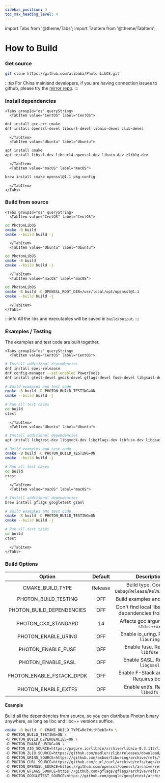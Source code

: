 ```yaml
---
sidebar_position: 3
toc_max_heading_level: 4
---
```


import Tabs from '@theme/Tabs';
import TabItem from '@theme/TabItem';

# How to Build

### Get source

```bash
git clone https://github.com/alibaba/PhotonLibOS.git
```

:::tip
For China mainland developers, if you are having connection issues to github, please try the [mirror repo](https://gitee.com/mirrors/photonlibos.git).
:::

### Install dependencies

```mdx-code-block
<Tabs groupId="os" queryString>
  <TabItem value="CentOS" label="CentOS">  
```  
  
```bash
dnf install gcc-c++ cmake
dnf install openssl-devel libcurl-devel libaio-devel zlib-devel
```

```mdx-code-block
  </TabItem>
  <TabItem value="Ubuntu" label="Ubuntu">
```

```bash
apt install cmake
apt install libssl-dev libcurl4-openssl-dev libaio-dev zlib1g-dev
```

```mdx-code-block
  </TabItem>
  <TabItem value="macOS" label="macOS">
```

```bash
brew install cmake openssl@1.1 pkg-config
```

```mdx-code-block
  </TabItem>
</Tabs>
```

### Build from source

```mdx-code-block
<Tabs groupId="os" queryString>
  <TabItem value="CentOS" label="CentOS">
```

```bash
cd PhotonLibOS
cmake -B build
cmake --build build -j
```

```mdx-code-block
  </TabItem>
  <TabItem value="Ubuntu" label="Ubuntu">
```

```bash
cd PhotonLibOS
cmake -B build
cmake --build build -j
```

```mdx-code-block
  </TabItem>
  <TabItem value="macOS" label="macOS">
```

```bash
cd PhotonLibOS
cmake -B build -D OPENSSL_ROOT_DIR=/usr/local/opt/openssl@1.1
cmake --build build -j
```

```mdx-code-block
  </TabItem>
</Tabs>
```

:::info
All the libs and executables will be saved in `build/output`.
:::

### Examples / Testing

The examples and test code are built together.

```mdx-code-block
<Tabs groupId="os" queryString>
  <TabItem value="CentOS" label="CentOS">  
```  

```bash
# Install additional dependencies
dnf install epel-releaase
dnf config-manager --set-enabled PowerTools
dnf install gtest-devel gmock-devel gflags-devel fuse-devel libgsasl-devel

# Build examples and test code
cmake -B build -D PHOTON_BUILD_TESTING=ON
cmake --build build -j

# Run all test cases
cd build
ctest
```

```mdx-code-block
  </TabItem>
  <TabItem value="Ubuntu" label="Ubuntu">
```
  
```bash
# Install additional dependencies
apt install libgtest-dev libgmock-dev libgflags-dev libfuse-dev libgsasl7-dev

# Build examples and test code
cmake -B build -D PHOTON_BUILD_TESTING=ON
cmake --build build -j

# Run all test cases
cd build
ctest
```

```mdx-code-block
  </TabItem>
  <TabItem value="macOS" label="macOS">
```

```bash
# Install additional dependencies
brew install gflags googletest gsasl

# Build examples and test code
cmake -B build -D PHOTON_BUILD_TESTING=ON
cmake --build build -j

# Run all test cases
cd build
ctest
```

```mdx-code-block
  </TabItem>
</Tabs>
```

### Build Options

|          Option           | Default |                        Description                        |
|:-------------------------:|:-------:|:---------------------------------------------------------:|
|     CMAKE_BUILD_TYPE      | Release |  Build type. Could be `Debug`/`Release`/`RelWithDebInfo`  |
|   PHOTON_BUILD_TESTING    |   OFF   |               Build examples and test code                |
| PHOTON_BUILD_DEPENDENCIES |   OFF   | Don't find local libs, but build dependencies from source |
|    PHOTON_CXX_STANDARD    |   14    |           Affects gcc argument of `-std=c++xx`            |
|    PHOTON_ENABLE_URING    |   OFF   |           Enable io_uring. Requires `liburing`            |
|    PHOTON_ENABLE_FUSE     |   OFF   |              Enable fuse. Requires `libfuse`              |
|    PHOTON_ENABLE_SASL     |   OFF   |             Enable SASL. Requires `libgsasl`              |
| PHOTON_ENABLE_FSTACK_DPDK |   OFF   |          Enable F-Stack and DPDK. Requires both.          |
|    PHOTON_ENABLE_EXTFS    |   OFF   |             Enable extfs. Requires `libe2fs`              |

#### Example

Build all the dependencies from source, so you can distribute Photon binary anywhere, as long as libc and libc++ versions suffice.

```bash
cmake -B build -D CMAKE_BUILD_TYPE=RelWithDebInfo \
-D PHOTON_BUILD_TESTING=ON \
-D PHOTON_BUILD_DEPENDENCIES=ON \
-D PHOTON_ENABLE_URING=ON \
-D PHOTON_AIO_SOURCE=https://pagure.io/libaio/archive/libaio-0.3.113/libaio-0.3.113.tar.gz \
-D PHOTON_ZLIB_SOURCE=https://github.com/madler/zlib/releases/download/v1.2.13/zlib-1.2.13.tar.gz \
-D PHOTON_URING_SOURCE=https://github.com/axboe/liburing/archive/refs/tags/liburing-2.3.tar.gz \
-D PHOTON_CURL_SOURCE=https://github.com/curl/curl/archive/refs/tags/curl-7_42_1.tar.gz \
-D PHOTON_OPENSSL_SOURCE=https://github.com/openssl/openssl/archive/refs/heads/OpenSSL_1_0_2-stable.tar.gz \
-D PHOTON_GFLAGS_SOURCE=https://github.com/gflags/gflags/archive/refs/tags/v2.2.2.tar.gz \
-D PHOTON_GOOGLETEST_SOURCE=https://github.com/google/googletest/archive/refs/tags/release-1.12.1.tar.gz
```

